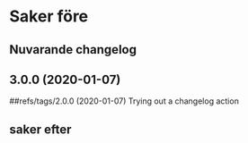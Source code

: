 # Saker före

## Nuvarande changelog

## 3.0.0 (2020-01-07)

##refs/tags/2.0.0 (2020-01-07)
Trying out a changelog action


## saker efter

